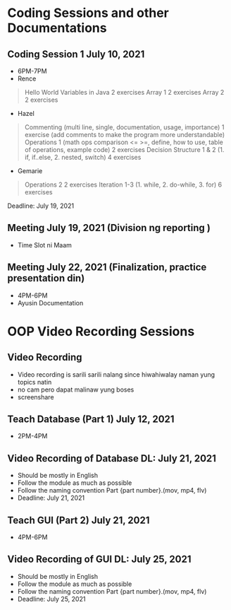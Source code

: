 # Coding Sessions and other Documentations

## Coding Session 1 July 10, 2021
- 6PM-7PM
- Rence
> Hello World
> Variables in Java 2 exercises
> Array 1 2 exercises
> Array 2 2 exercises

- Hazel
> Commenting (multi line, single, documentation, usage, importance) 1 exercise (add comments to make the program more 
> understandable)
> Operations 1 (math ops comparison <= >=, define, how to use, table of operations, example code) 2 exercises
> Decision Structure 1 & 2 (1. if, if..else, 2. nested, switch) 4 exercises

- Gemarie
> Operations 2 2 exercises
> Iteration 1-3 (1. while, 2. do-while, 3. for) 6 exercises

Deadline: July 19, 2021

## Meeting July 19, 2021 (Division ng reporting )
- Time Slot ni Maam

## Meeting July 22, 2021 (Finalization, practice presentation din)
- 4PM-6PM 
- Ayusin Documentation


# OOP Video Recording Sessions

## Video Recording 
- Video recording is sarili sarili nalang since hiwahiwalay naman yung topics natin 
- no cam pero dapat malinaw yung boses
- screenshare

## Teach Database (Part 1) July 12, 2021
- 2PM-4PM

## Video Recording of Database DL: July 21, 2021
- Should be mostly in English
- Follow the module as much as possible
- Follow the naming convention Part {part number}.(mov, mp4, flv)
- Deadline: July 21, 2021

## Teach GUI (Part 2) July 21, 2021
- 4PM-6PM

## Video Recording of GUI DL: July 25, 2021
- Should be mostly in English
- Follow the module as much as possible
- Follow the naming convention Part {part number}.(mov, mp4, flv)
- Deadline: July 25, 2021
